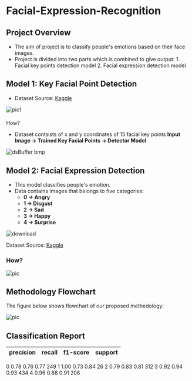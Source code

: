 # Facial-Expression-Recognition

## Project Overview
- The aim of project is to classify people's emotions based on their face images.
- Project is divided into two parts which is combined to give output:
				 1. Facial key points detection model
				 2. Facial expression detection model
## Model 1: Key Facial Point Detection
- Dataset Source: [Kaggle](http://https://www.kaggle.com/c/facial-keypoints-detection/data "Kaggle")

![pic1](https://user-images.githubusercontent.com/42632417/110663048-1f295700-81ec-11eb-87f8-9b424fb2141f.png)
#### 
How?
- Dataset contsists of x and y coordinates of 15 facial key points
**Input Image -> Trained Key Facial Points -> Detector Model**

![dsBuffer bmp](https://user-images.githubusercontent.com/42632417/110666470-5ea57280-81ef-11eb-8113-cc9a9690587d.png)

## Model 2: Facial Expression Detection
- This model classifies people's emotion.
- Data contains images that belongs to five categories:
	- **0 -> Angry**
	- **1 -> Disgust**
	- **2 -> Sad**
	- **3 -> Happy**
	- **4 -> Surprise**


![download](https://user-images.githubusercontent.com/42632417/110667195-0ae75900-81f0-11eb-835a-79a92334bf47.png)

Dataset Source: [Kaggle](http://https://www.kaggle.com/c/challenges-in-representation-learning-facial-expression-recognition-challenge/data "Kaggle")

### How?

![pic](https://user-images.githubusercontent.com/42632417/110667735-91039f80-81f0-11eb-9ef4-7dc7bcbdf9a7.GIF)



## Methodology Flowchart

The figure below shows flowchart of our proposed methedology:

![pic](https://user-images.githubusercontent.com/42632417/110668836-bba22800-81f1-11eb-8469-99c64409f098.GIF)



## Classification Report
| precision |    recall | f1-score  | support |
| :---:     |   :---:   | :---:	    | :---:   |
 0       0.78      0.76      0.77       249
 1       1.00      0.73      0.84        26
 2       0.79      0.83      0.81       312
 3       0.92      0.94      0.93       434
 4       0.96      0.88      0.91       208



